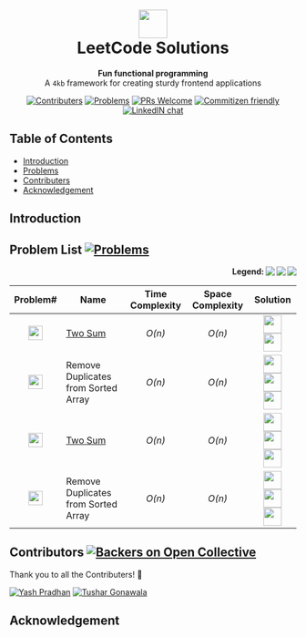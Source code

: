 <h1 align="center"><img src="https://leetcode.com/static/images/LeetCode_logo.png" height="50px"> 
<br>LeetCode Solutions
</h1>
<div align="center">
  <strong>Fun functional programming</strong>
</div>
<div align="center">
  A <code>4kb</code> framework for creating sturdy frontend applications
  
</div>
<div align="center">

[![Contributers](https://img.shields.io/static/v1.svg?label=Contributers&message=%205%20&color=orange)](https://github.com/pradhan1234/leetcode/graphs/contributors)
[![Problems](https://img.shields.io/badge/%23Problems-50-yellow.svg)](https://github.com/pradhan1234/leetcode) 
[![PRs Welcome](https://img.shields.io/badge/PRs-Welcome-green.svg)]() 
[![Commitizen friendly](https://img.shields.io/badge/Commitizen-Friendly-brightgreen.svg)](https://github.com/pradhan1234/leetcode/community)
[![LinkedIN chat](https://img.shields.io/badge/Chat-On_LinkedIN-0077B5.svg)](https://linkedin.com)

</div>




## Table of Contents
<div>
<ul>
<li><a href="#Introduction">Introduction</a></li>
<li><a href="#Problems">Problems</a></li>
<li><a href="#Contributers">Contributers</a></li>
<li><a href="#Acknowledgement">Acknowledgement</a></li>
</ul>
</div>


<div name="Introduction" id="Introduction"></div>

## Introduction 	

<p>


</p>



<div name="Problems" id="Problems"></div>

## Problem List [![Problems](https://img.shields.io/badge/%23Problems-50-yellow.svg)](#Problems)	


<!--

**For inserting the Logos of Programming Languages get the icon names from** : https://simpleicons.org/
<img height="32" width="32" src="https://cdn.jsdelivr.net/npm/simple-icons@latest/icons/[ICON_NAME].svg" />

**Link to the Master is to be provided in the Problem Link.**

**For inserting the Number for LeetCode problem and its difficulty:**
Change the MESSAGE to the LeetCode Probelm Number
Chaneg the Color to{red, orange, green} based on difficulty of that problem {HARD, MEDIUM, EASY}
Height remains Constant
<img src="https://img.shields.io/static/v1.svg?label=&message=0001.&color=green" height="25">

-->




<p align="right" > 
<img align="right" src="https://img.shields.io/static/v1.svg?label=&message=HARD&color=red"> 
<img align="right" src="https://img.shields.io/static/v1.svg?label=&message=MEDIUM&color=orange">
<img align="right" src="https://img.shields.io/static/v1.svg?label=&message=EASY&color=green">
<b> Legend: </b> </p>

<div align="center">

| Problem# | Name | Time Complexity | Space Complexity | Solution |
|:--------:| -------- | :--------: | :--------: |:--------:|
| <img src="https://img.shields.io/static/v1.svg?label=&message=0001.&color=green" height="25">      | [Two Sum]("/0001.%20Two%20Sum")    | *O(n)*     | *O(n)*     | <img height="32" width="32" src="https://cdn.jsdelivr.net/npm/simple-icons@latest/icons/java.svg" /> <img height="32" width="32" src="https://cdn.jsdelivr.net/npm/simple-icons@latest/icons/python.svg" /> |
| <img src="https://img.shields.io/static/v1.svg?label=&message=0021.&color=red" height="25">     | Remove Duplicates from Sorted Array     | *O(n)*     | *O(n)*     | <img height="32" width="32" src="https://cdn.jsdelivr.net/npm/simple-icons@latest/icons/java.svg" /> <img height="32" width="32" src="https://cdn.jsdelivr.net/npm/simple-icons@latest/icons/python.svg" /> <img height="32" width="32" src="https://cdn.jsdelivr.net/npm/simple-icons@latest/icons/cplusplus.svg" />|
| <img src="https://img.shields.io/static/v1.svg?label=&message=0023.&color=orange" height="25">      | [Two Sum](https://github.com/pradhan1234/leetcode/tree/master/0001.%20Two%20Sum)     | *O(n)*     | *O(n)*     | <img height="32" width="32" src="https://cdn.jsdelivr.net/npm/simple-icons@latest/icons/java.svg" /> <img height="32" width="32" src="https://cdn.jsdelivr.net/npm/simple-icons@latest/icons/python.svg" /> <img height="32" width="32" src="https://cdn.jsdelivr.net/npm/simple-icons@latest/icons/cplusplus.svg" /> |
| <img src="https://img.shields.io/static/v1.svg?label=&message=0026.&color=orange" height="25">     | Remove Duplicates from Sorted Array     | *O(n)*     | *O(n)*     | <img height="32" width="32" src="https://cdn.jsdelivr.net/npm/simple-icons@latest/icons/java.svg" /> <img height="32" width="32" src="https://cdn.jsdelivr.net/npm/simple-icons@latest/icons/python.svg" /> <img height="32" width="32" src="https://cdn.jsdelivr.net/npm/simple-icons@latest/icons/cplusplus.svg" />|


</div>

<!--
Complexities:
     *O(n)*
     *&theta;(n)* 
     *&Omega;(n)*
     
Alternative way for rows:
    | ![Contributers](https://img.shields.io/static/v1.svg?label=&message=0026.&color=red)     | Remove Duplicates from Sorted Array      | *&theta;(n)*     | *&theta;(n)*     | <img src="https://img.shields.io/static/v1.svg?label=&message=JAVA&color=007396&logo=java"> <img src="https://img.shields.io/static/v1.svg?label=&message=Python&color=yellow&logo=python"> |
    
    | 0001.     | Two Sum     | *O(n)*     | *O(n)*     | ![Contributers](https://img.shields.io/static/v1.svg?label=&message=EASY&color=green)     |
    | 0001.     | Two Sum     | *&theta;(n)*     | *&theta;(n)*     | ![Contributers](https://img.shields.io/static/v1.svg?label=&message=MEDIUM&color=orange)     |
    | 0026.     | Remove Duplicates from Sorted Array     | *&Omega;(n)*     | *&Omega;(n)*     | ![Contributers](https://img.shields.io/static/v1.svg?label=&message=HARD&color=red)     |


-->

<div name="Contributers" id="Contributers"></div>

## Contributors [![Backers on Open Collective](https://img.shields.io/static/v1.svg?label=Contributers&message=&nbsp;5&nbsp;&color=orange)](#Contributers)

Thank you to all the Contributers! 🙏 


[![Yash Pradhan](https://avatars1.githubusercontent.com/u/10259704?s=100&v=4)](https://github.com/pradhan1234)
[![Tushar Gonawala](https://avatars2.githubusercontent.com/u/14814417?s=100&v=4)](https://github.com/tushar8049)





<div name="Acknowledgement" id="Acknowledgement"></div>

## Acknowledgement 	

<p>


</p>

